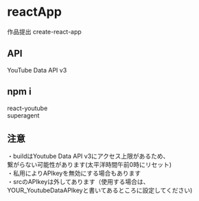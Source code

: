 # reactApp
作品提出
create-react-app
## API
YouTube Data API v3
## npm i
react-youtube  
superagent

## 注意
・buildはYoutube Data API v3にアクセス上限があるため、  
  繋がらない可能性があります(太平洋時間午前0時にリセット)  
・私用によりAPIkeyを無効にする場合もあります  
・srcのAPIkeyは外してあります（使用する場合は、  
  YOUR_YoutubeDataAPIkeyと書いてあるところに設定してください)
